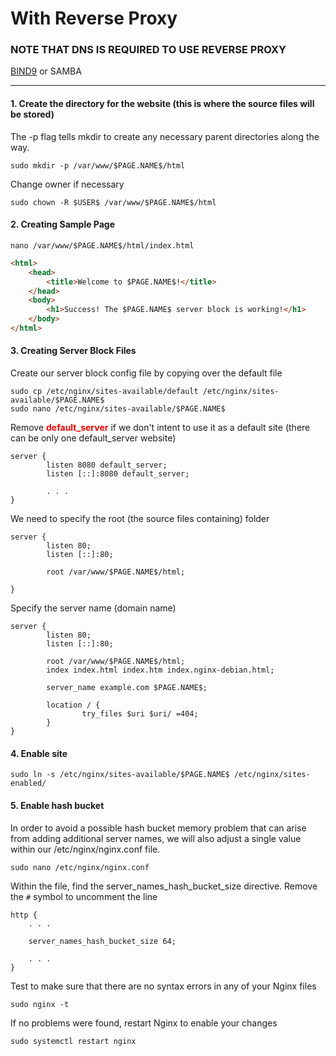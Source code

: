 # With Reverse Proxy
### NOTE THAT DNS IS REQUIRED TO USE REVERSE PROXY
[BIND9](https://github.com/BarnaNorbert19/Cheat-Sheets/blob/main/Linux/BIND9.md "BIND9") or SAMBA

---
#### 1. Create the directory for the website (this is where the source files will be stored)
The -p flag tells mkdir to create any necessary parent directories along the way.
```
sudo mkdir -p /var/www/$PAGE.NAME$/html
```
Change owner if necessary
```
sudo chown -R $USER$ /var/www/$PAGE.NAME$/html
```
#### 2. Creating Sample Page
```
nano /var/www/$PAGE.NAME$/html/index.html
```
```html
<html>
    <head>
        <title>Welcome to $PAGE.NAME$!</title>
    </head>
    <body>
        <h1>Success! The $PAGE.NAME$ server block is working!</h1>
    </body>
</html>
```
#### 3. Creating Server Block Files
Create our server block config file by copying over the default file
```
sudo cp /etc/nginx/sites-available/default /etc/nginx/sites-available/$PAGE.NAME$
sudo nano /etc/nginx/sites-available/$PAGE.NAME$
```
Remove <b style='color: #eb0000'>default_server</b> if we don't intent to use it as a default site (there can be only one default_server website)
```
server {
        listen 8080 default_server;
        listen [::]:8080 default_server;

        . . .
}
```
We need to specify the root (the source files containing) folder
```
server {
        listen 80;
        listen [::]:80;

        root /var/www/$PAGE.NAME$/html;

}
```
Specify the server name (domain name)
```
server {
        listen 80;
        listen [::]:80;

        root /var/www/$PAGE.NAME$/html;
        index index.html index.htm index.nginx-debian.html;

        server_name example.com $PAGE.NAME$;

        location / {
                try_files $uri $uri/ =404;
        }
}
```
#### 4. Enable site
```
sudo ln -s /etc/nginx/sites-available/$PAGE.NAME$ /etc/nginx/sites-enabled/
```
#### 5. Enable hash bucket
In order to avoid a possible hash bucket memory problem that can arise from adding additional server names, we will also adjust a single value within our /etc/nginx/nginx.conf file.
```
sudo nano /etc/nginx/nginx.conf
```
Within the file, find the server_names_hash_bucket_size directive. Remove the ```#``` symbol to uncomment the line
```
http {
    . . .

    server_names_hash_bucket_size 64;

    . . .
}
```
Test to make sure that there are no syntax errors in any of your Nginx files
```
sudo nginx -t
```
If no problems were found, restart Nginx to enable your changes
```
sudo systemctl restart nginx
```
